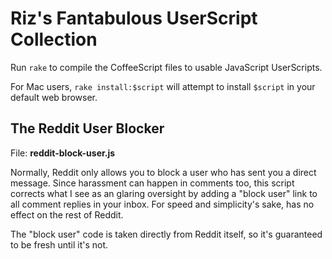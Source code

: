 # Riz's Fantabulous UserScript Collection

Run `rake` to compile the CoffeeScript files to usable JavaScript UserScripts.

For Mac users, `rake install:$script` will attempt to install `$script` in your default web browser.

## The Reddit User Blocker
File: **reddit-block-user.js**

Normally, Reddit only allows you to block a user who has sent you a direct message. Since harassment can happen in comments too, this script corrects what I see as an glaring oversight by adding a "block user" link to all comment replies in your inbox. For speed and simplicity's sake, has no effect on the rest of Reddit.

The "block user" code is taken directly from Reddit itself, so it's guaranteed to be fresh until it's not.
